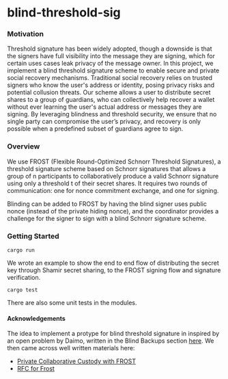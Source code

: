 # blind-threshold-sig

### Motivation

Threshold signature has been widely adopted, though a downside is that the signers have full visibility into the message they are signing, which for certain uses cases leak privacy of the message owner. In this project, we implement a blind threshold signature scheme to enable secure and private social recovery mechanisms. Traditional social recovery relies on trusted signers who know the user's address or identity, posing privacy risks and potential collusion threats. Our scheme allows a user to distribute secret shares to a group of guardians, who can collectively help recover a wallet without ever learning the user's actual address or messages they are signing. By leveraging blindness and threshold security, we ensure that no single party can compromise the user’s privacy, and recovery is only possible when a predefined subset of guardians agree to sign.

### Overview

We use FROST (Flexible Round-Optimized Schnorr Threshold Signatures), a threshold signature scheme based on Schnorr signatures that allows a group of n participants to collaboratively produce a valid Schnorr signature using only a threshold t of their secret shares. It requires two rounds of communication: one for nonce commitment exchange, and one for signing.

Blinding can be added to FROST by having the blind signer uses public nonce (instead of the private hiding nonce), and the coordinator provides a challenge for the signer to sign with a blind Schnorr signature scheme.

### Getting Started

```
cargo run
```

We wrote an example to show the end to end flow of distributing the secret key through Shamir secret sharing, to the FROST signing flow and signature verification.


```
cargo test
```

There are also some unit tests in the modules.

#### Acknowledgements

The idea to implement a protype for blind threshold signature in inspired by an open problem by Daimo, written in the Blind Backups section [here](https://daimo.com/open-problems). We then came across well written materials here:
- [Private Collaborative Custody with FROST](https://gist.github.com/nickfarrow/4be776782bce0c12cca523cbc203fb9d)
- [RFC for Frost](https://www.rfc-editor.org/rfc/rfc9591.html#section-5)
